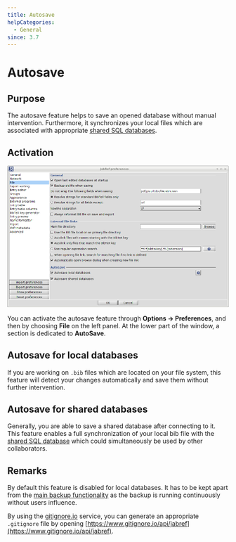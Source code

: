```yaml
---
title: Autosave
helpCategories:
  - General
since: 3.7
---
```


# Autosave

## Purpose

The autosave feature helps to save an opened database without manual intervention. Furthermore, it synchronizes your local files which are associated with appropriate [shared SQL databases](../collaborative-work/sqldatabase.md).

## Activation

![Screenshot of the autosave preferences](../../.gitbook/assets/autosave.png)

You can activate the autosave feature through **Options → Preferences**, and then by choosing **File** on the left panel. At the lower part of the window, a section is dedicated to **AutoSave**.

## Autosave for local databases

If you are working on `.bib` files which are located on your file system, this feature will detect your changes automatically and save them without further intervention.

## Autosave for shared databases

Generally, you are able to save a shared database after connecting to it. This feature enables a full synchronization of your local bib file with the [shared SQL database](../collaborative-work/sqldatabase.md) which could simultaneously be used by other collaborators.

## Remarks

By default this feature is disabled for local databases. It has to be kept apart from the [main backup functionality](backup.md) as the backup is running continuously without users influence.

By using the [gitignore.io](https://www.gitignore.io/) service, you can generate an appropriate `.gitignore` file by opening [https://www.gitignore.io/api/jabref](https://www.gitignore.io/api/jabref).
